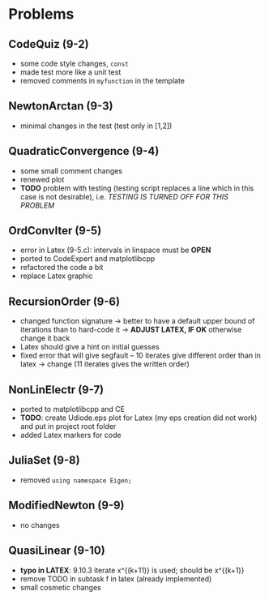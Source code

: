 # Problems

## CodeQuiz (9-2)
- some code style changes, `const`
- made test more like a unit test
- removed comments in `myfunction` in the template

## NewtonArctan (9-3)
- minimal changes in the test (test only in [1,2])

## QuadraticConvergence (9-4)
- some small comment changes
- renewed plot
- **TODO** problem with testing (testing script replaces a line which in this case is not desirable), i.e. *TESTING IS TURNED OFF FOR THIS PROBLEM*

## OrdConvIter (9-5)
- error in Latex (9-5.c): intervals in linspace must be **OPEN**
- ported to CodeExpert and matplotlibcpp
- refactored the code a bit
- replace Latex graphic

## RecursionOrder (9-6)
- changed function signature -> better to have a default upper bound of iterations than to hard-code it -> **ADJUST LATEX, IF OK** otherwise change it back
- Latex should give a hint on initial guesses
- fixed error that will give segfault – 10 iterates give different order than in latex -> change (11 iterates gives the written order)

## NonLinElectr (9-7)
- ported to matplotlibcpp and CE
- **TODO**: create Udiode.eps plot for Latex (my eps creation did not work) and put in project root folder
- added Latex markers for code

## JuliaSet (9-8)
- removed `using namespace Eigen;`

## ModifiedNewton (9-9)
- no changes

## QuasiLinear (9-10)
- **typo in LATEX**: 9.10.3 iterate x^{(k+11)} is used; should be x^{(k+1)}
- remove TODO in subtask f in latex (already implemented)
- small cosmetic changes


